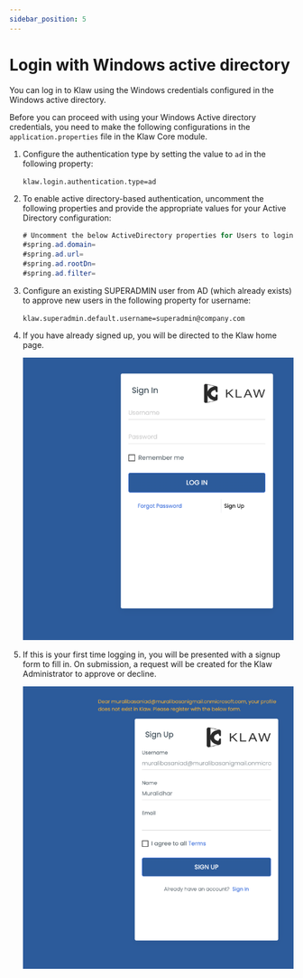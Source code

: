```yaml
---
sidebar_position: 5
---
```


# Login with Windows active directory

You can log in to Klaw using the Windows credentials configured in the Windows active directory.

Before you can proceed with using your Windows Active directory credentials, you need to make the following
configurations in the `application.properties` file in the Klaw Core module.

1. Configure the authentication type by setting the value to `ad` in the following property:

   `klaw.login.authentication.type=ad`

2. To enable active directory-based authentication, uncomment the following properties and provide the appropriate
   values for your Active Directory configuration:

   ```java
   # Uncomment the below ActiveDirectory properties for Users to login with their active directory credentials.
   #spring.ad.domain=
   #spring.ad.url=
   #spring.ad.rootDn=
   #spring.ad.filter=
   ```

3. Configure an existing SUPERADMIN user from AD (which already exists) to approve new users
   in the following property for username:

   `klaw.superadmin.default.username=superadmin@company.com`

4. If you have already signed up, you will be directed to the Klaw home
   page.

   ![image](../../../static/images/authentication/login.png)

5. If this is your first time logging in, you will be presented with a
   signup form to fill in. On submission, a request will be created for
   the Klaw Administrator to approve or decline.

   ![image](../../../static/images/authentication/OAuthSignupForm.png)
